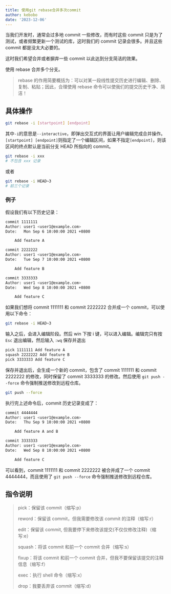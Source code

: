 ```yaml
---
title: 使用git rebase合并多次commit
author: kebobo
date: '2023-12-06'
---
```


当我们开发时，通常会过多地 commit 一些修改，而有时这些 commit 只是为了测试，或者频繁更新一个测试的库，这时我们的 commit 记录会很多。并且这些 commit 都是没太大必要的。

这时我们希望合并或者摒弃一些 commit 以此达到分支简洁的效果。

使用 rebase 合并多个分支。

> rebase 的作用简要概括为：可以对某一段线性提交历史进行编辑、删除、复制、粘贴；因此，合理使用 rebase 命令可以使我们的提交历史干净、简洁！

## 具体操作

```bash
git rebase -i [startpoint] [endpoint]
```

其中`-i`的意思是`--interactive`，即弹出交互式的界面让用户编辑完成合并操作。`[startpoint] [endpoint]`则指定了一个编辑区间，如果不指定`[endpoint]`，则该区间的终点默认是当前分支 HEAD 所指向的 commit。

```bash
git rebase -i xxx
# 不包含 xxx 记录
```

或者

```bash
git rebase -i HEAD~3
# 前三个记录
```

### 例子

假设我们有以下历史记录：

```bash
commit 1111111
Author: user1 <user1@example.com>
Date:   Mon Sep 6 10:00:00 2021 +0800

    Add feature A

commit 2222222
Author: user1 <user1@example.com>
Date:   Tue Sep 7 10:00:00 2021 +0800

    Add feature B

commit 3333333
Author: user1 <user1@example.com>
Date:   Wed Sep 8 10:00:00 2021 +0800

    Add feature C
```

如果我们想将 commit 1111111 和 commit 2222222 合并成一个 commit，可以使用以下命令：

```bash
git rebase -i HEAD~3
```

输入之后，会进入编辑阶段。然后 win 下按 i 键，可以进入编辑。编辑完只有按 `Esc` 退出编辑，然后输入 `:wq` 保存并退出

```bash
pick 1111111 Add feature A
squash 2222222 Add feature B
pick 3333333 Add feature C
```

保存并退出后，会生成一个新的 commit，包含了 commit 1111111 和 commit 2222222 的修改，同时保留了 commit 3333333 的修改。然后使用 `git push --force` 命令强制推送修改到远程仓库。

```bash
git push --force
```

执行完上述命令后，commit 历史记录变成了：

```bash
commit 4444444
Author: user1 <user1@example.com>
Date:   Thu Sep 9 10:00:00 2021 +0800

    Add feature A and B

commit 3333333
Author: user1 <user1@example.com>
Date:   Wed Sep 8 10:00:00 2021 +0800

    Add feature C
```

可以看到，commit 1111111 和 commit 2222222 被合并成了一个 commit 4444444，而且使用了 `git push --force` 命令强制推送修改到远程仓库。

## 指令说明

> pick：保留该 commit（缩写:p）
>
> reword：保留该 commit，但我需要修改该 commit 的注释（缩写:r）
>
> edit：保留该 commit, 但我要停下来修改该提交(不仅仅修改注释)（缩写:e）
>
> squash：将该 commit 和前一个 commit 合并（缩写:s）
>
> fixup：将该 commit 和前一个 commit 合并，但我不要保留该提交的注释信息（缩写:f）
>
> exec：执行 shell 命令（缩写:x）
>
> drop：我要丢弃该 commit（缩写:d）
